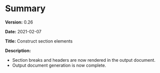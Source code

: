 # Summary

**Version:** 0.26

**Date:** 2021-02-07

**Title:** Construct section elements

**Description:**

* Section breaks and headers are now rendered in the output document.
* Output document generation is now complete.